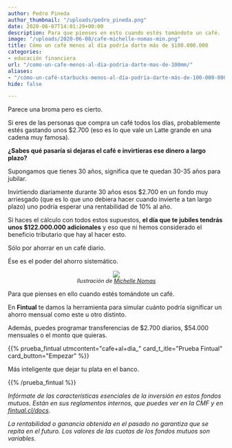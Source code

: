 ```yaml
---
author: Pedro Pineda
author_thumbnail: "/uploads/pedro_pineda.png"
date: 2020-06-07T14:01:29+00:00
description: Para que pienses en esto cuando estés tomándote un café.
image: "/uploads/2020-06-08/cafe-michelle-nomas-min.png"
title: Cómo un café menos al día podría darte más de $100.000.000
categories:
- educación financiera
url: "/como-un-cafe-menos-al-dia-podria-darte-mas-de-100mm/"
aliases:
- "/cómo-un-café-starbucks-menos-al-día-podría-darte-más-de-100-000-000-57bc70876372"
hide: false

---
```

Parece una broma pero es cierto.

Si eres de las personas que compra un café todos los días, probablemente estés gastando unos $2.700 (eso es lo que vale un Latte grande en una cadena muy famosa).

**¿Sabes qué pasaría si dejaras el café e invirtieras ese dinero a largo plazo?**

Supongamos que tienes 30 años, significa que te quedan 30-35 años para jubilar.

Invirtiendo diariamente durante 30 años esos $2.700 en un fondo muy arriesgado (que es lo que uno debiera hacer cuando invierte a tan largo plazo) uno podría esperar una rentabilidad de 10% al año.

Si haces el cálculo con todos estos supuestos, **el día que te jubiles tendrás unos $122.000.000 adicionales** y eso que ni hemos considerado el beneficio tributario que hay al hacer esto.

Sólo por ahorrar en un café diario.

Ése es el poder del ahorro sistemático.

<div style="text-align:center">
<figure>
<img src="/uploads/2020-06-08/cafe-michelle-nomas-min.png">
<figcaption style="display:block;text-align:center;font-size:.8rem"><i>Ilustración de <a target="_blank" href="https://www.instagram.com/michellenomas/">Michelle Nomas</a></i></figcaption>
</figure>
</div>


Para que pienses en ello cuando estés tomándote un café.

En **Fintual** te damos la herramienta para simular cuánto podría significar un ahorro mensual como este u otro distinto.

Además, puedes programar transferencias de $2.700 diarios, $54.000 mensuales o el monto que quieras.

{{% prueba_fintual utmcontent="cafe+al+dia_" card_t_itle="Prueba Fintual"
card_button="Empezar" %}}

Más inteligente que dejar tu plata en el banco.

{{% /prueba_fintual %}}

_Infórmate de las características esenciales de la inversión en estos fondos mutuos. Están en sus reglamentos internos, que puedes ver en la CMF y en_ [_fintual.cl/docs_](http://fintual.cl/docs).

_La rentabilidad o ganancia obtenida en el pasado no garantiza que se repita en el futuro. Los valores de las cuotas de los fondos mutuos son variables._